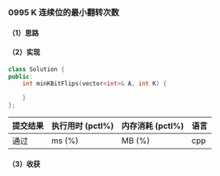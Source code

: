 ### 0995 K 连续位的最小翻转次数

#### （1）思路

#### （2）实现

```cpp
class Solution {
public:
    int minKBitFlips(vector<int>& A, int K) {

    }
};
```

| 提交结果 | 执行用时 (pctl%) | 内存消耗 (pctl%) | 语言 |
|:---------|:-----------------|:-----------------|:-----|
| 通过     |  ms (%)   |  MB (%)  | cpp  |

#### （3）收获
